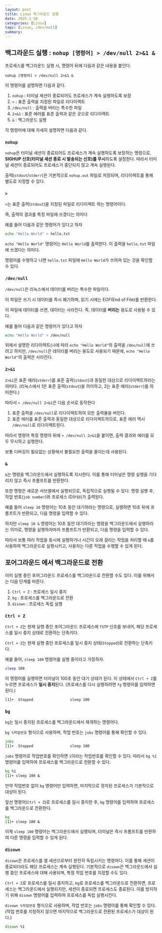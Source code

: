 ```yaml
---
layout: post
title: Linux 백그라운드 실행
date: 2025-1-10
categories: [Linux]
tags: [Linux, /dev/null]
summary: 
---
```


## 백그라운드 실행 : `nohup [명령어] > /dev/null 2>&1 &`

프로세스를 백그라운드 실행 시, 명령어 뒤에 다음과 같은 내용을 붙인다.

`nohup [명령어] > /dev/null 2>&1 &`

이 명령어를 설명하면 다음과 같다.

1. `nohup` : 터미널 세션이 종료되어도 프로세스가 계속 실행하도록 보장
2. `>` : 표준 출력을 지정된 파일로 리다이렉트
3. `/dev/null` : 출력을 버리는 특수한 파일
4. `2>&1` : 표준 에러를 표준 출력과 같은 곳으로 리다이렉트
5. `&` : 백그라운드 실행

각 명령어에 대해 자세히 설명하면 다음과 같다.

### `nohup`

`nohup`은 터미널 세션이 종료되어도 프로세스가 계속 실행하도록 보장하는 명령으로, **SIGHUP 신호(터미널 세션 종료 시 발송되는 신호)를 무시**하도록 설정한다. 따라서 터미널 세션이 종료되어도 프로세스가 중단되지 않고 계속 실행된다.

출력(`stdout`/`stderr`)은 기본적으로 `nohup.out` 파일로 저장되며, 리다이렉트를 통해 별도로 지정할 수 있다.

### `>`

`>`는 표준 출력(`stdout`)을 지정된 파일로 리다이렉트 하는 명령어이다.

즉, 출력의 결과를 특정 파일에 쓰겠다는 의미다

예를 들어 다음과 같은 명령어가 있다고 하자

```bash
echo "Hello World" > hello.txt
```

`echo "Hello World"` 명령어는 `Hello World`를 출력한다. 이 출력을 `hello.txt` 파일에 쓰겠다는 의미다.

명령어를 수행하고 나면 `hello.txt` 파일에 `Hello World`가 쓰여져 있는 것을 확인할 수 있다.

### `/dev/null`

`/dev/null`은 리눅스에서 데이터를 버리는 특수한 파일이다.

이 파일은 쓰기 시 데이터를 즉시 폐기하며, 읽기 시에는 EOF(End of File)를 반환한다.

이 파일에 데이터를 쓰면, 데이터는 사라진다. 즉, 데이터를 **버리는** 용도로 사용될 수 있다.

예를 들어 다음과 같은 명령어가 있다고 하자

```bash
echo "Hello World" > /dev/null
```

위에서 설명한 리다이렉트(`>`)에 따라 `echo "Hello World"`의 출력을 `/dev/null`에 쓰려고 하지만, `/dev/null`은 데이터를 버리는 용도로 사용되기 때문에, `echo "Hello World"`의 출력은 사라진다.

### `2>&1`

`2>&1`은 표준 에러(`stderr`)를 표준 출력(`stdout`)과 동일한 대상으로 리다이렉트하라는 의미다. (리눅스에서 1은 표준 출력(`stdout`)을 의미하고, 2는 표준 에러(`stderr`)를 의미한다.)

따라서 `> /dev/null 2>&1`은 다음 순서로 동작한다

1. 표준 출력을 `/dev/null`로 리다이렉트하여 모든 출력물을 버린다.
2. 표준 에러를 표준 출력과 동일한 대상으로 리다이렉트하므로, 표준 에러 역시 `/dev/null`로 리다이렉트된다.

따라서 명령어 특정 명령어 뒤에 `> /dev/null 2>&1`을 붙이면, 출력 결과와 에러를 모두 무시하고 실행한다.

보통 디버깅이 필요없는 상황에서 불필요한 출력을 줄이는데 사용된다.

### `&`

`&`는 명령을 백그라운드에서 실행하도록 지시한다. 이를 통해 터미널은 명령 실행을 기다리지 않고 즉시 프롬프트를 반환한다.

또한 명령은 새로운 서브셸에서 실행되므로, 독립적으로 실행될 수 있다. 명령 실행 후, 작업 번호(`job number`)와 프로세스 ID(`PID`)가 출력된다.

예를 들어 `sleep 10` 명령어는 10초 동안 대기하라는 명령으로, 실행하면 10초 뒤에 프롬프트가 반환되고, 다음 명령을 입력할 수 있다.

하지만 `sleep 10 &` 명령어는 10초 동안 대기하라는 명령을 백그라운드에서 실행하라는 의미로, 명령을 실행하자마자 프롬프트가 반환되고, 다음 명령을 입력할 수 있다.

따라서 보통 여러 작업을 동시에 실행하거나 시간이 오래 걸리는 작업을 처리할 때 `&`를 사용하여 백그라운드로 실행시키고, 사용자는 다른 작업을 수행할 수 있게 된다.

## 포어그라운드 에서 백그라운드로 전환

이미 실행 중인 포어그라운드 프로세스를 백그라운드로 전환할 수도 있다. 이를 위해서는 다음 단계를 따른다.

1. `Ctrl + Z` : 프로세스 일시 중지
2. `bg` : 프로세스를 백그라운드로 전환
3. `disown` : 프로세스 독립 실행

### `Ctrl + Z`

`Ctrl + Z`는 현재 실행 중인 포어그라운드 프로세스에 `TSTP` 신호를 보내어, 해당 프로세스를 일시 중지 상태로 전환하는 단축키다.

`Ctrl + Z`는 현재 실행 중인 프로세스를 일시 중지 상태(`Stopped`)로 전환하는 단축키다.

예를 들어, `sleep 100` 명령어를 실행 중이라고 가정하자.

```bash
sleep 100
```

이 명령어를 실행하면 터미널이 100초 동안 대기 상태가 된다. 이 상태에서 `Ctrl + Z`를 누르면 프로세스가 **일시 중지**된다. (프로세스를 다시 실행하려면 `fg` 명령어를 입력하면 된다.)

```bash
[1]+  Stopped                 sleep 100
```

### `bg`

`bg`는 일시 중지된 프로세스를 백그라운드에서 재개하는 명령어다.

`bg %작업번호` 형식으로 사용하며, 작업 번호는 `jobs` 명령어를 통해 확인할 수 있다.

```bash
jobs
[1]+  Stopped                 sleep 100
```

`jobs` 명령어로 작업번호를 확인하면 `1`이라는 작업번호를 확인할 수 있다. 따라서 `bg %1` 명령어를 입력하여 프로세스를 백그라운드로 전환할 수 있다.

```bash
bg %1
[1]+ sleep 100 &
```

만약 작업번호 없이 `bg` 명령어만 입력하면, 마지막으로 정지된 프로세스가 기본적으로 대상이 된다.

앞선 명령어(`Ctrl + Z`)로 프로세스를 일시 중지한 후, `bg` 명령어를 입력하여 프로세스를 백그라운드로 전환한다.

```bash
bg
[1]+ sleep 100 &
```

이제 `sleep 100` 명령어는 백그라운드에서 실행되며, 터미널은 즉시 프롬프트를 반환하여 다른 명령을 입력할 수 있게 된다.

### `disown`

`disown`은 프로세스를 셸 세션으로부터 완전히 독립시키는 명령어다. 이를 통해 세션이 종료되더라도 해당 프로세스는 계속 실행된다. 기본적으로 `disown`은 백그라운드에서 실행 중인 프로세스에 대해 사용되며, 특정 작업 번호를 지정할 수도 있다.

`Ctrl + Z`로 프로세스를 일시 중지하고, `bg`로 프로세스를 백그라운드로 전환하면, 프로세스는 백그라운드에서 실행되지만, 세션이 종료되면 프로세스도 종료된다. 이를 방지하기 위해 `disown` 명령어를 입력하여 프로세스를 독립 실행시킨다.

`disown %작업번호` 형식으로 사용하며, 작업 번호는 `jobs` 명령어를 통해 확인할 수 있다. (작업 번호를 지정하지 않으면 마지막으로 백그라운드로 전환된 프로세스가 대상이 된다.)

```bash
disown %1
```
